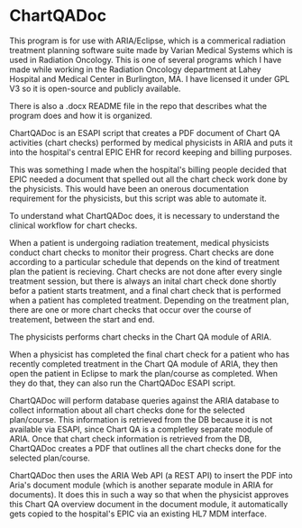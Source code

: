 # ChartQADoc

This program is for use with ARIA/Eclipse, which is a commerical radiation treatment planning software suite made by Varian Medical Systems which is used in Radiation Oncology. This is one of several programs which I have made while working in the Radiation Oncology department at Lahey Hospital and Medical Center in Burlington, MA. I have licensed it under GPL V3 so it is open-source and publicly available.

There is also a .docx README file in the repo that describes what the program does and how it is organized.

ChartQADoc is an ESAPI script that creates a PDF document of Chart QA activities (chart checks) performed by medical physicists in ARIA and puts it into the hospital's central EPIC EHR for record keeping and billing purposes.

This was something I made when the hospital's billing people decided that EPIC needed a document that spelled out all the chart check work done by the physicists.
This would have been an onerous documentation requirement for the physicists, but this script was able to automate it.

To understand what ChartQADoc does, it is necessary to understand the clinical workflow for chart checks.

When a patient is undergoing radiation treatement, medical physicists conduct chart checks to monitor their progress. Chart checks are done according to a particular schedule that depends on the kind of treatment plan the patient is recieving.
Chart checks are not done after every single treatment session, but there is always an inital chart check done shortly befor a patient starts treatment, and a final chart check that is performed when a patient has completed treatment.
Depending on the treatment plan, there are one or more chart checks that occur over the course of treatement, between the start and end.

The physicists performs chart checks in the Chart QA module of ARIA. 

When a physicist has completed the final chart check for a patient who has recently completed treatment in the Chart QA module of ARIA, they then open the patient in Eclipse to mark the plan/course as completed.
When they do that, they can also run the ChartQADoc ESAPI script.

ChartQADoc will perform database queries against the ARIA database to collect information about all chart checks done for the selected plan/course. This information is retrieved from the DB because it is not available via ESAPI, since Chart QA is a completley separate module of ARIA.
Once that chart check information is retrieved from the DB, ChartQADoc creates a PDF that outlines all the chart checks done for the selected plan/course.

ChartQADoc then uses the ARIA Web API (a REST API) to insert the PDF into Aria's document module (which is another separate module in ARIA for documents). It does this in such a way so that when the physicist approves this Chart QA overview document in the document module, it automatically gets copied to the hospital's EPIC via an existing HL7 MDM interface.